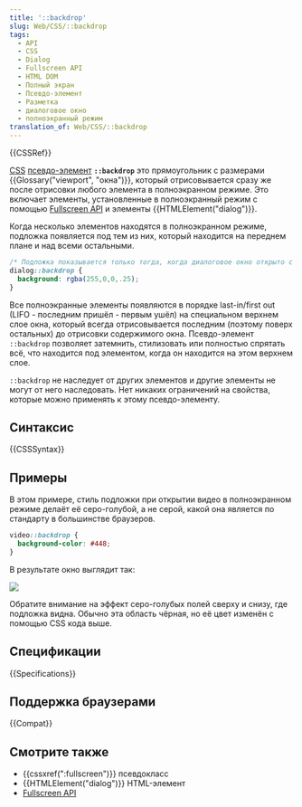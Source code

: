 ```yaml
---
title: '::backdrop'
slug: Web/CSS/::backdrop
tags:
  - API
  - CSS
  - Dialog
  - Fullscreen API
  - HTML DOM
  - Полный экран
  - Псевдо-элемент
  - Разметка
  - диалоговое окно
  - полноэкранный режим
translation_of: Web/CSS/::backdrop
---
```


{{CSSRef}}

[CSS](/ru/docs/Web/CSS) [псевдо-элемент](/ru/docs/Web/CSS/Pseudo-elements) **`::backdrop`** это прямоугольник с размерами {{Glossary("viewport", "окна")}}, который отрисовывается сразу же после отрисовки любого элемента в полноэкранном режиме. Это включает элементы, установленные в полноэкранный режим с помощью [Fullscreen API](/ru/docs/DOM/Using_fullscreen_mode) и элементы {{HTMLElement("dialog")}}.

Когда несколько элементов находятся в полноэкранном режиме, подложка появляется под тем из них, который находится на переднем плане и над всеми остальными.

```css
/* Подложка показывается только тогда, когда диалоговое окно открыто с помощью метода dialog.showModal() */
dialog::backdrop {
  background: rgba(255,0,0,.25);
}
```

Все полноэкранные элементы появляются в порядке last-in/first out (LIFO - последним пришёл - первым ушёл) на специальном верхнем слое окна, который всегда отрисовывается последним (поэтому поверх остальных) до отрисовки содержимого окна. Псевдо-элемент `::backdrop` позволяет затемнить, стилизовать или полностью спрятать всё, что находится под элементом, когда он находится на этом верхнем слое.

`::backdrop` не наследует от других элементов и другие элементы не могут от него наследовать. Нет никаких ограничений на свойства, которые можно применять к этому псевдо-элементу.

## Синтаксис

{{CSSSyntax}}

## Примеры

В этом примере, стиль подложки при открытии видео в полноэкранном режиме делаёт её серо-голубой, а не серой, какой она является по стандарту в большинстве браузеров.

```css
video::backdrop {
  background-color: #448;
}
```

В результате окно выглядит так:

![](bbb-backdrop.png)

Обратите внимание на эффект серо-голубых полей сверху и снизу, где подложка видна. Обычно эта область чёрная, но её цвет изменён с помощью CSS кода выше.

## Спецификации

{{Specifications}}

## Поддержка браузерами

{{Compat}}

## Смотрите также

- {{cssxref(":fullscreen")}} псевдокласс
- {{HTMLElement("dialog")}} HTML-элемент
- [Fullscreen API](/ru/docs/DOM/Using_fullscreen_mode)
